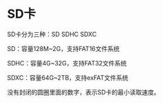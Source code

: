 # SD卡
SD卡分为三种：SD SDHC SDXC

SD：容量128M~2G，支持FAT16文件系统

SDHC：容量4G~32G，支持FAT32文件系统

SDXC：容量64G~2TB，支持exFAT文件系统

没有封闭的圆圈里面的数字，表示SD卡的最小读取速度。
